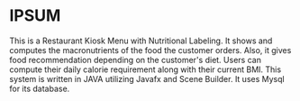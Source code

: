 # IPSUM
This is a Restaurant Kiosk Menu with Nutritional Labeling. It shows and computes the macronutrients of the food the customer orders. Also, it gives food recommendation depending on the customer's diet. Users can compute their daily calorie requirement along with their current BMI. This system is written in JAVA utilizing Javafx and Scene Builder. It uses Mysql for its database.
